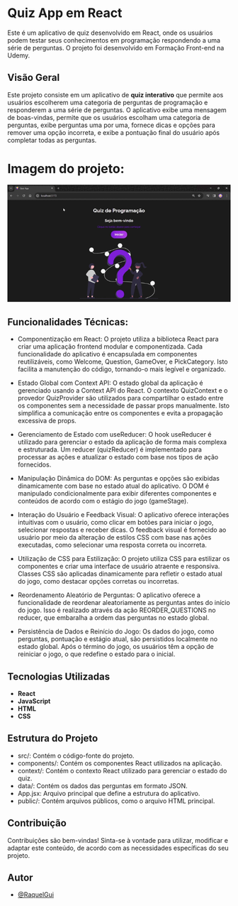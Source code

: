 # Quiz App em React

Este é um aplicativo de quiz desenvolvido em React, onde os usuários podem testar seus conhecimentos em programação respondendo a uma série de perguntas.
O projeto foi desenvolvido em Formação Front-end na Udemy.

## Visão Geral

Este projeto consiste em um aplicativo de **quiz interativo** que permite aos usuários escolherem uma categoria de perguntas de programação e responderem a uma série de perguntas. O aplicativo exibe uma mensagem de boas-vindas, permite que os usuários escolham uma categoria de perguntas, exibe perguntas uma por uma, fornece dicas e opções para remover uma opção incorreta, e exibe a pontuação final do usuário após completar todas as perguntas.

# Imagem do projeto:
![](QuizApp.gif)

## Funcionalidades Técnicas:

- Componentização em React:
    O projeto utiliza a biblioteca React para criar uma aplicação frontend modular e componentizada.
    Cada funcionalidade do aplicativo é encapsulada em componentes reutilizáveis, como Welcome, Question, GameOver, e PickCategory. Isto facilita a manutenção do código, tornando-o mais legível e organizado.

- Estado Global com Context API:
    O estado global da aplicação é gerenciado usando a Context API do React.
    O contexto QuizContext e o provedor QuizProvider são utilizados para compartilhar o estado entre os componentes sem a necessidade de passar props manualmente. Isto simplifica a comunicação entre os componentes e evita a propagação excessiva de props.

- Gerenciamento de Estado com useReducer:
    O hook useReducer é utilizado para gerenciar o estado da aplicação de forma mais complexa e estruturada.
    Um reducer (quizReducer) é implementado para processar as ações e atualizar o estado com base nos tipos de ação fornecidos.

- Manipulação Dinâmica do DOM:
    As perguntas e opções são exibidas dinamicamente com base no estado atual do aplicativo.
    O DOM é manipulado condicionalmente para exibir diferentes componentes e conteúdos de acordo com o estágio do jogo (gameStage).

- Interação do Usuário e Feedback Visual:
    O aplicativo oferece interações intuitivas com o usuário, como clicar em botões para iniciar o jogo, selecionar respostas e receber dicas.
    O feedback visual é fornecido ao usuário por meio da alteração de estilos CSS com base nas ações executadas, como selecionar uma resposta correta ou incorreta.

- Utilização de CSS para Estilização:
    O projeto utiliza CSS para estilizar os componentes e criar uma interface de usuário atraente e responsiva.
    Classes CSS são aplicadas dinamicamente para refletir o estado atual do jogo, como destacar opções corretas ou incorretas.

- Reordenamento Aleatório de Perguntas:
    O aplicativo oferece a funcionalidade de reordenar aleatoriamente as perguntas antes do início do jogo.
    Isso é realizado através da ação REORDER_QUESTIONS no reducer, que embaralha a ordem das perguntas no estado global.

- Persistência de Dados e Reinício do Jogo:
    Os dados do jogo, como perguntas, pontuação e estágio atual, são persistidos localmente no estado global.
    Após o término do jogo, os usuários têm a opção de reiniciar o jogo, o que redefine o estado para o inicial.

## Tecnologias Utilizadas
- **React**
- **JavaScript**
- **HTML**
- **CSS**

## Estrutura do Projeto
- src/: Contém o código-fonte do projeto.
- components/: Contém os componentes React utilizados na aplicação.
- context/: Contém o contexto React utilizado para gerenciar o estado do quiz.
- data/: Contém os dados das perguntas em formato JSON.
- App.jsx: Arquivo principal que define a estrutura do aplicativo.
- public/: Contém arquivos públicos, como o arquivo HTML principal.

## Contribuição
Contribuições são bem-vindas! 
Sinta-se à vontade para utilizar, modificar e adaptar este conteúdo, de acordo com as necessidades específicas do seu projeto.

## Autor
- [@RaquelGui](https://www.github.com/RaquelGui)